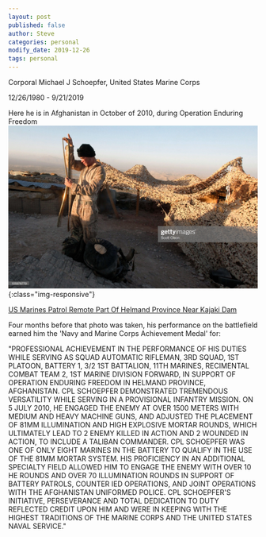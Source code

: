 ```yaml
---
layout: post
published: false
author: Steve
categories: personal
modify_date: 2019-12-26 
tags: personal
---
```

Corporal Michael J Schoepfer, United States Marine Corps 

12/26/1980 - 9/21/2019

Here he is in Afghanistan in October of 2010, during Operation Enduring Freedom![MJ](/img/MJ.jpg){:class="img-responsive"}

[US Marines Patrol Remote Part Of Helmand Province Near Kajaki Dam](https://www.gettyimages.com/detail/news-photo/marine-cpl-michael-schoepfer-of-staten-island-ny-with-india-news-photo/105976779)

Four months before that photo was taken, his performance on the battlefield earned him the 'Navy and Marine Corps Achievement Medal' for: 

"PROFESSIONAL ACHIEVEMENT IN THE PERFORMANCE OF HIS DUTIES WHILE SERVING AS SQUAD AUTOMATIC RIFLEMAN, 3RD SQUAD, 1ST PLATOON, BATTERY 1,  3/2 1ST BATTALION, 11TH MARINES, RECIMENTAL COMBAT TEAM 2, 1ST MARINE DIVISION FORWARD, IN SUPPORT OF OPERATION ENDURING FREEDOM IN HELMAND PROVINCE, AFGHANISTAN. 
CPL SCHOEPFER DEMONSTRATED TREMENDOUS VERSATILITY WHILE SERVING IN A PROVISIONAL INFANTRY MISSION. 
ON 5 JULY 2010, HE ENGAGED THE ENEMY AT OVER 1500 METERS WITH MEDIUM AND HEAVY MACHINE GUNS, AND ADJUSTED THE PLACEMENT OF 81MM ILLUMINATION AND HIGH EXPLOSIVE MORTAR ROUNDS, WHICH ULTIMATELY LEAD TO 2 ENEMY KILLED IN ACTION AND 2 WOUNDED IN ACTION, TO INCLUDE A TALIBAN COMMANDER.
CPL SCHOEPFER WAS ONE OF ONLY EIGHT MARINES IN THE BATTERY TO QUALIFY IN THE USE OF THE 81MM MORTAR SYSTEM.
HIS PROFICIENCY IN AN ADDITIONAL SPECIALTY FIELD ALLOWED HIM TO ENGAGE THE ENEMY WITH OVER 10 HE ROUNDS AND OVER 70 ILLUMINATION ROUNDS IN SUPPORT OF BATTERY PATROLS, COUNTER IED OPERATIONS, AND JOINT OPERATIONS WITH THE AFGHANISTAN UNIFORMED POLICE. 
CPL SCHOEPFER'S INITIATIVE, PERSEVERANCE AND TOTAL DEDICATION TO DUTY REFLECTED CREDIT UPON HIM AND WERE IN KEEPING WITH THE HIGHEST TRADITIONS OF THE MARINE CORPS AND THE UNITED STATES NAVAL SERVICE."
